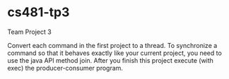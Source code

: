 cs481-tp3
=========

Team Project 3

Convert each command in the first project to a thread. To synchronize a command so that it behaves exactly like your current project, you need to use the java API method join. After you finish this project execute (with exec) the producer-consumer program. 
